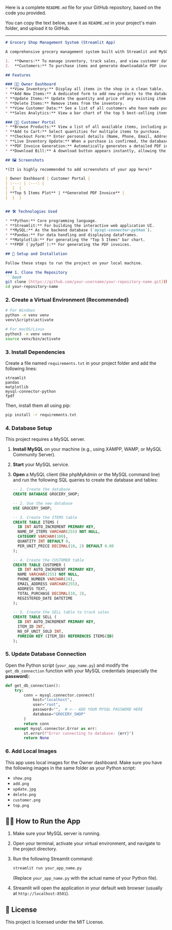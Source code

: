Here is a complete `README.md` file for your GitHub repository, based on the code you provided.

You can copy the text below, save it as `README.md` in your project's main folder, and upload it to GitHub.

-----

````markdown
# Grocery Shop Management System (Streamlit App)

A comprehensive grocery management system built with Streamlit and MySQL. This application provides a dual-interface for:

1.  **Owners:** To manage inventory, track sales, and view customer data.
2.  **Customers:** To purchase items and generate downloadable PDF invoices.

## Features

### 👨‍💼 Owner Dashboard
* **View Inventory:** Display all items in the shop in a clean table.
* **Add New Items:** A dedicated form to add new products to the database (Name, Category, Quantity, Price).
* **Update Items:** Update the quantity and price of any existing item using its ID.
* **Delete Items:** Remove items from the inventory.
* **View Customer Data:** See a list of all customers who have made purchases.
* **Sales Analytics:** View a bar chart of the top 5 best-selling items to understand product performance.

### 🧑‍🛒 Customer Portal
* **Browse Products:** View a list of all available items, including price and stock.
* **Add to Cart:** Select quantities for multiple items to purchase.
* **Checkout Form:** Enter personal details (Name, Phone, Email, Address) to complete the purchase.
* **Live Inventory Update:** When a purchase is confirmed, the database is updated in real-time to reflect the new stock levels.
* **PDF Invoice Generation:** Automatically generates a detailed PDF invoice (using FPDF) upon successful purchase.
* **Download Bill:** A download button appears instantly, allowing the customer to save their bill.

## 🖼️ Screenshots

*(It is highly recommended to add screenshots of your app here)*

| Owner Dashboard | Customer Portal |
| :---: | :---: |
|  |  |
| **Top 5 Items Plot** | **Generated PDF Invoice** |
|  |  |


## 🛠️ Technologies Used

* **Python:** Core programming language.
* **Streamlit:** For building the interactive web application UI.
* **MySQL:** As the backend database (`mysql-connector-python`).
* **Pandas:** For data handling and displaying dataframes.
* **Matplotlib:** For generating the "Top 5 Items" bar chart.
* **FPDF (`pyfpdf`):** For generating the PDF invoices.

## 🚀 Setup and Installation

Follow these steps to run the project on your local machine.

### 1. Clone the Repository
```bash
git clone [https://github.com/your-username/your-repository-name.git](https://github.com/your-username/your-repository-name.git)
cd your-repository-name
````

### 2\. Create a Virtual Environment (Recommended)

```bash
# For Windows
python -m venv venv
venv\Scripts\activate

# For macOS/Linux
python3 -m venv venv
source venv/bin/activate
```

### 3\. Install Dependencies

Create a file named `requirements.txt` in your project folder and add the following lines:

```
streamlit
pandas
matplotlib
mysql-connector-python
fpdf
```

Then, install them all using pip:

```bash
pip install -r requirements.txt
```

### 4\. Database Setup

This project requires a MySQL server.

1.  **Install MySQL** on your machine (e.g., using XAMPP, WAMP, or MySQL Community Server).

2.  **Start** your MySQL service.

3.  **Open** a MySQL client (like phpMyAdmin or the MySQL command line) and run the following SQL queries to create the database and tables:

    ```sql
    -- 1. Create the database
    CREATE DATABASE GROCERY_SHOP;

    -- 2. Use the new database
    USE GROCERY_SHOP;

    -- 3. Create the ITEMS table
    CREATE TABLE ITEMS (
      ID INT AUTO_INCREMENT PRIMARY KEY,
      NAME_OF_ITEMS VARCHAR(255) NOT NULL,
      CATEGORY VARCHAR(100),
      QUANTITY INT DEFAULT 0,
      PER_UNIT_PRICE DECIMAL(10, 2) DEFAULT 0.00
    );

    -- 4. Create the CUSTOMER table
    CREATE TABLE CUSTOMER (
      ID INT AUTO_INCREMENT PRIMARY KEY,
      NAME VARCHAR(255) NOT NULL,
      PHONE_NUMBER VARCHAR(20),
      EMAIL_ADDRESS VARCHAR(255),
      ADDRESS TEXT,
      TOTAL_PURCHASE DECIMAL(10, 2),
      REGISTERED_DATE DATETIME
    );

    -- 5. Create the SELL table to track sales
    CREATE TABLE SELL (
      ID INT AUTO_INCREMENT PRIMARY KEY,
      ITEM_ID INT,
      NO_OF_UNIT_SOLD INT,
      FOREIGN KEY (ITEM_ID) REFERENCES ITEMS(ID)
    );
    ```

### 5\. Update Database Connection

Open the Python script (`your_app_name.py`) and modify the `get_db_connection` function with your MySQL credentials (especially the **password**):

```python
def get_db_connection():
    try:
        conn = mysql.connector.connect(
            host="localhost",
            user="root",
            password="",  # <-- ADD YOUR MYSQL PASSWORD HERE
            database="GROCERY_SHOP"
        )
        return conn
    except mysql.connector.Error as err:
        st.error(f"Error connecting to database: {err}")
        return None
```

### 6\. Add Local Images

This app uses local images for the Owner dashboard. Make sure you have the following images in the same folder as your Python script:

  * `show.png`
  * `add.png`
  * `update.jpg`
  * `delete.png`
  * `customer.png`
  * `top.png`

## 🏃‍♂️ How to Run the App

1.  Make sure your MySQL server is running.

2.  Open your terminal, activate your virtual environment, and navigate to the project directory.

3.  Run the following Streamlit command:

    ```bash
    streamlit run your_app_name.py
    ```

    (Replace `your_app_name.py` with the actual name of your Python file).

4.  Streamlit will open the application in your default web browser (usually at `http://localhost:8501`).

## 📄 License

This project is licensed under the MIT License.

```
```
